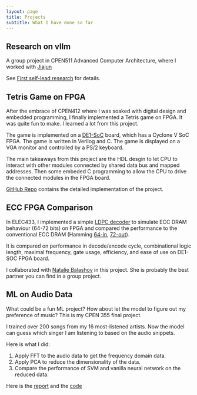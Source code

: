 ```yaml
---
layout: page
title: Projects
subtitle: What I have done so far
---
```


## Research on vllm

A group project in CPEN511 Advanced Computer Architecture, where I worked with [Jiajun](https://github.com/Jiajun-Huang) 

See [First self-lead research](../2025/06/21/First-self-lead-research.html) for details.

## Tetris Game on FPGA

After the embrace of CPEN412 where I was soaked with digital design and embedded programming, I finally implemented a Tetris game on FPGA. It was quite fun to make. I learned a lot from this project.

The game is implemented on a [DE1-SoC](https://www.terasic.com.tw/cgi-bin/page/archive.pl?Language=English&CategoryNo=165&No=836) board, which has a Cyclone V SoC FPGA. The game is written in Verilog and C. The game is displayed on a VGA monitor and controlled by a PS/2 keyboard.

The main takeaways from this project are the HDL desgin to let CPU to interact with other modules connected by shared data bus and mapped addresses. Then some embeded C programming to allow the CPU to drive the connected modules in the FPGA board.

[GitHub Repo](https://github.com/luckunately/Tetris_Project) contains the detailed implementation of the project.

## ECC FPGA Comparison

In ELEC433, I implemented a simple [LDPC decoder](https://github.com/luckunately/ELEC433-Projects/tree/main/LDPC_Decoding) to simulate ECC DRAM behaviour (64-72 bits) on FPGA and compared the performance to the conventional ECC DRAM (Hamming [64-in](https://github.com/luckunately/ELEC433-Projects/tree/main/Hamming64in), [72-out](https://github.com/luckunately/ELEC433-Projects/tree/main/Hamming72out)). 

It is compared on performance in decode/encode cycle, combinational logic length, maximal frequency, gate usage, efficiency, and ease of use on DE1-SOC FPGA board.

I collaborated with [Natalie Balashov](https://github.com/natmarbal) in this project. She is probably the best partner you can find in a group project.

## ML on Audio Data

What could be a fun ML project? How about let the model to figure out my preference of music? This is my CPEN 355 final project.

I trained over 200 songs from my 16 most-listened artists. Now the model can guess which singer I am listening to based on the audio snippets. 

Here is what I did:
1. Apply FFT to the audio data to get the frequency domain data.
2. Apply PCA to reduce the dimensionality of the data.
3. Compare the performance of SVM and vanilla neural network on the reduced data.

Here is the [report](courses/CPEN355/Project/Project_report.pdf) and the [code](courses\CPEN355\Project\Project.ipynb)